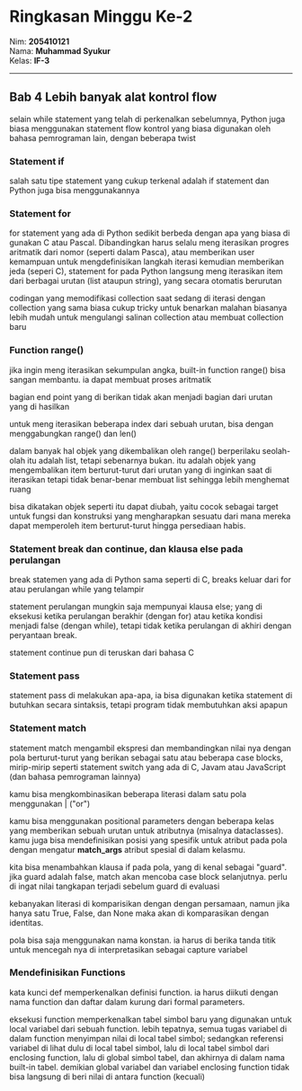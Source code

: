 # Ringkasan Minggu Ke-2
Nim: **205410121**<br>
Nama: **Muhammad Syukur**<br>
Kelas: **IF-3**
___
## Bab 4 Lebih banyak alat kontrol flow
selain while statement yang telah di perkenalkan sebelumnya, Python juga biasa menggunakan statement flow
kontrol yang biasa digunakan oleh bahasa pemrograman lain, dengan beberapa twist

### Statement if
salah satu tipe statement yang cukup terkenal adalah if statement dan Python juga bisa menggunakannya

### Statement for
for statement yang ada di Python sedikit berbeda dengan apa yang biasa di gunakan C atau Pascal. 
Dibandingkan harus selalu meng iterasikan progres aritmatik dari nomor (seperti dalam Pasca), atau memberikan
user kemampuan untuk mengdefinisikan langkah iterasi kemudian memberikan jeda (seperi C), statement for pada
Python langsung meng iterasikan item dari berbagai urutan (list ataupun string), yang secara otomatis berurutan

codingan yang memodifikasi collection saat sedang di iterasi dengan collection yang sama biasa cukup tricky untuk benarkan
malahan biasanya lebih mudah untuk mengulangi salinan collection atau membuat collection baru

### Function range()
jika ingin meng iterasikan sekumpulan angka, built-in function range() bisa sangan membantu. ia dapat membuat proses aritmatik

bagian end point yang di berikan tidak akan menjadi bagian dari urutan yang di hasilkan

untuk meng iterasikan beberapa index dari sebuah urutan, bisa dengan menggabungkan range() dan len()

dalam banyak hal objek yang dikembalikan oleh range() berperilaku seolah-olah itu adalah list, 
tetapi sebenarnya bukan. itu adalah objek yang mengembalikan item berturut-turut dari urutan yang di inginkan saat di iterasikan
tetapi tidak benar-benar membuat list sehingga lebih menghemat ruang

bisa dikatakan objek seperti itu dapat diubah, yaitu cocok sebagai target untuk fungsi dan konstruksi yang mengharapkan sesuatu dari mana mereka 
dapat memperoleh item berturut-turut hingga persediaan habis.

### Statement break dan continue, dan klausa else pada perulangan
break statemen yang ada di Python sama seperti di C, breaks keluar dari for atau perulangan while yang telampir

statement perulangan mungkin saja mempunyai klausa else; yang di eksekusi ketika perulangan berakhir (dengan for) 
atau ketika kondisi menjadi false (dengan while), tetapi tidak ketika perulangan di akhiri dengan peryantaan break.

statement continue pun di teruskan dari bahasa C

### Statement pass
statement pass di melakukan apa-apa, ia bisa digunakan ketika statement di butuhkan secara sintaksis, 
tetapi program tidak membutuhkan aksi apapun

### Statement match
statement match mengambil ekspresi dan membandingkan nilai nya dengan pola berturut-turut yang berikan sebagai
satu atau beberapa case blocks, mirip-mirip seperti statement switch yang ada di C, Javam atau JavaScript
(dan bahasa pemrograman lainnya)
 
kamu bisa mengkombinasikan beberapa literasi dalam satu pola menggunakan | ("or")

kamu bisa menggunakan positional parameters dengan beberapa kelas yang memberikan sebuah urutan untuk atributnya (misalnya dataclasses). kamu juga bisa mendefinisikan posisi yang spesifik untuk atribut pada pola dengan mengatur __match_args__ atribut spesial di dalam kelasmu.

kita bisa menambahkan klausa if pada pola, yang di kenal sebagai "guard". jika guard adalah false, match akan mencoba case block selanjutnya. perlu di ingat nilai tangkapan terjadi sebelum guard di evaluasi

kebanyakan literasi di komparisikan dengan dengan persamaan, namun jika hanya satu True, False, dan None maka akan di komparasikan dengan identitas.

pola bisa saja menggunakan nama konstan. ia harus di berika tanda titik untuk mencegah nya di interpretasikan sebagai capture variabel

### Mendefinisikan Functions
kata kunci def memperkenalkan definisi function. ia harus diikuti dengan nama function dan daftar dalam kurung dari formal parameters.

eksekusi function memperkenalkan tabel simbol baru yang digunakan untuk local variabel dari sebuah function. lebih tepatnya, semua tugas variabel di dalam function menyimpan nilai di local tabel simbol; sedangkan referensi variabel di lihat dulu di local tabel simbol, lalu di local tabel simbol dari enclosing function, lalu di global simbol tabel, dan akhirnya di dalam nama built-in tabel. demikian global variabel dan variabel enclosing function tidak bisa langsung di beri nilai di antara function (kecuali)

